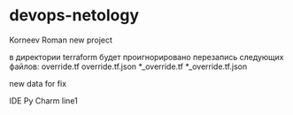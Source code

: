 # devops-netology
Korneev Roman new project


в директории terraform будет проигнорировано перезапись следующих файлов:
override.tf
override.tf.json
*_override.tf
*_override.tf.json
 

new data for fix

I D E   P y   C h a r m   l i n e 1  
 